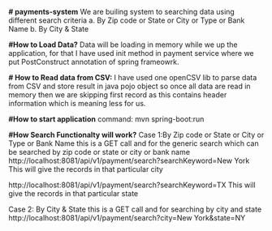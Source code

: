**# payments-system**
We are builing system to searching data using different search criteria
a. By Zip code or State or City or Type or Bank Name
b. By City & State

**#How to Load Data?**
Data will be loading in memory while we up the application, for that I have used init method in payment service where we put PostConstruct annotation of spring frameowrk.

**# How to Read data from CSV:**
I have used one openCSV lib to parse data from CSV and store result in java pojo object so once all data are read in memory then we are skipping first record as this contains header information which is meaning less for us.

**#How to start application**
 command: mvn spring-boot:run

**#How Search Functionalty will work?**
Case 1:By Zip code or State or City or Type or Bank Name
this is a GET call and for the generic search which can be searched by zip code or state or city or bank name
http://localhost:8081/api/v1/payment/search?searchKeyword=New York
This will give the records in that particular city

http://localhost:8081/api/v1/payment/search?searchKeyword=TX
This will give the records in that particular state

Case 2: By City & State
this is a GET call and for searching by city and state
http://localhost:8081/api/v1/payment/search?city=New York&state=NY


